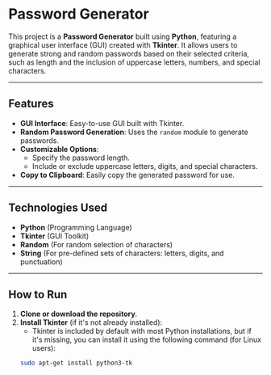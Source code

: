 # Password Generator

This project is a **Password Generator** built using **Python**, featuring a graphical user interface (GUI) created with **Tkinter**. It allows users to generate strong and random passwords based on their selected criteria, such as length and the inclusion of uppercase letters, numbers, and special characters.

---

## Features

- **GUI Interface**: Easy-to-use GUI built with Tkinter.
- **Random Password Generation**: Uses the `random` module to generate passwords.
- **Customizable Options**:
  - Specify the password length.
  - Include or exclude uppercase letters, digits, and special characters.
- **Copy to Clipboard**: Easily copy the generated password for use.

---

## Technologies Used

- **Python** (Programming Language)
- **Tkinter** (GUI Toolkit)
- **Random** (For random selection of characters)
- **String** (For pre-defined sets of characters: letters, digits, and punctuation)

---

## How to Run

1. **Clone or download the repository**.
2. **Install Tkinter** (if it's not already installed):
   - Tkinter is included by default with most Python installations, but if it's missing, you can install it using the following command (for Linux users):
   ```bash
   sudo apt-get install python3-tk
   ```
